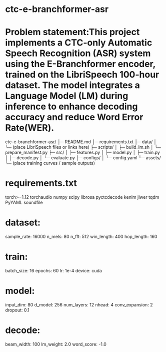 # ctc-e-branchformer-asr

# Problem statement:This project implements a CTC-only Automatic Speech Recognition (ASR) system using the E-Branchformer encoder, trained on the LibriSpeech 100-hour dataset. The model integrates a Language Model (LM) during inference to enhance decoding accuracy and reduce Word Error Rate(WER).

ctc-e-branchformer-asr/
├─ README.md
├─ requirements.txt
├─ data/
│  └─ (place LibriSpeech files or links here)
├─ scripts/
│  ├─ build_lm.sh
│  └─ prepare_manifest.py
├─ src/
│  ├─ features.py
│  ├─ model.py
│  ├─ train.py
│  ├─ decode.py
│  └─ evaluate.py
├─ configs/
│  └─ config.yaml
└─ assets/
   └─ (place training curves / sample outputs)


# requirements.txt
torch>=1.12
torchaudio
numpy
scipy
librosa
pyctcdecode
kenlm
jiwer
tqdm
PyYAML
soundfile


# dataset:
  sample_rate: 16000
  n_mels: 80
  n_fft: 512
  win_length: 400
  hop_length: 160

# train:
  batch_size: 16
  epochs: 60
  lr: 1e-4
  device: cuda

# model:
  input_dim: 80
  d_model: 256
  num_layers: 12
  nhead: 4
  conv_expansion: 2
  dropout: 0.1

# decode:
  beam_width: 100
  lm_weight: 2.0
  word_score: -1.0

